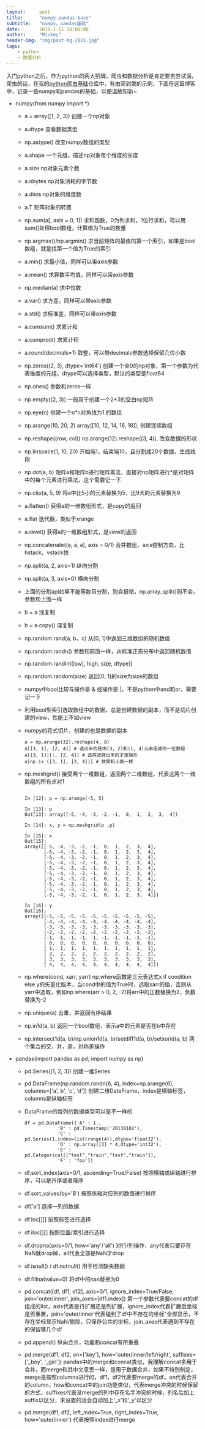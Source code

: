 ```yaml
---
layout:     post
title:      "numpy-pandas-base"
subtitle:   "numpy，pandas基础"
date:       2018-1-11 18:00:00
author:     "Mickey"
header-img: "img/post-bg-2015.jpg"
tags:
    - python
    - 数据分析
---
```


入门python之后，作为python的两大招牌，爬虫和数据分析是肯定要去尝试滴，爬虫的话，在我的[python爬虫基础](https://github.com/mickey0524/web-crawler)仓库中，有由简到繁的示例，下面在这篇博客中，记录一些numpy和pandas的基础，以便温故知新~

* numpy(from numpy import \*)

	* a = array([1, 2, 3]) 创建一个np对象
	* a.dtype 查看数据类型
    * np.astype() 改变numpy数组的类型
	* a.shape 一个元组，描述np对象每个维度的长度
	* a.size np对象元素个数
	* a.nbytes np对象消耗的字节数
	* a.dims np对象的维度数
	* a.T 矩阵对象的转置
	* np.sum(a[, axis = 0, 1]) 求和函数，0为列求和，1位行求和，可以用sum()处理bool数组，计算值为True的数量
    * np.argmax()/np.argmin() 求当前矩阵的最值的第一个索引，如果是bool数组，就是找第一个值为True的索引
	* a.min() 求最小值，同样可以带axis参数
	* a.mean() 求算数平均值，同样可以带axis参数
	* np.median(a) 求中位数
	* a.var() 求方差，同样可以带axis参数
	* a.std() 求标准差，同样可以带axis参数
    * a.cumsum() 求累计和
    * a.cumprod() 求累计积
	* a.round(decimals=1) 取整，可以带decimals参数选择保留几位小数
	* np.zeros((2, 3), dtype='int64') 创建一个全0的np对象，第一个参数为代表维度的元组，dtype可以选择类型，默认的类型是float64
	* np.ones() 参数和zeros一样
    * np.empty((2, 3)) 一般用于创建一个2\*3的空白np矩阵 
    * np.eye(n) 创建一个n\*n对角线为1.的数组
    * np.arange(10, 20, 2) array([10, 12, 14, 16, 18]), 创建连续数组
    * np.reshape((row, col)) np.arange(12).reshape((3, 4)), 改变数据的形状
    * np.linspace(1, 10, 20) 开始端1，结束端10，且分割成20个数据，生成线段
    * np.dot(a, b) 矩阵a和矩阵b进行矩阵乘法，直接对np矩阵进行\*是对矩阵中的每个元素进行乘法，这个需要记一下
    * np.clip(a, 5, 9) 将a中比5小的元素替换为5，比9大的元素替换为9
    * a.flatten() 获得a的一维数组形式，是copy的返回
    * a.flat 迭代器，类似于xrange
    * a.ravel() 获得a的一维数组形式，是view的返回
    * np.concatenate((a, a, a), axis = 0/1) 合并数组，axis控制方向，比hstack，vstack快
    * np.split(a, 2, axis=1) 纵向分割
    * np.split(a, 3, axis=0) 横向分割
    * 上面的分割api如果不能等数目分割，则会报错，np.array_split()则不会，参数和上面一样
    * b = a 浅复制
    * b = a.copy() 深复制
    * np.random.rand(a, b，c) 从[0, 1)中返回三维数组的随机数值 
    * np.random.randn() 参数和前面一样，从标准正态分布中返回随机数值
    * np.random.randint(low[, high, size, dtype])
    * np.random.random(size) 返回[0, 1)的size为size的数组
    * numpy中bool比较与操作是 & 或操作是 \|，不是python中and和or，需要记一下
    * 利用bool型索引选取数组中的数据，总是创建数据的副本，而不是切片创建的view，性能上不如view
    * numpy的花式切片，创建的也是数据的副本
    
        ```
        a = np.arange(32).reshape(4, 8)
        a[[3, 1], [2, 4]] # 选出来的是由(3, 2)和(1, 4)元素组成的一位数组
        a[[3, 1]][:, [2, 4]] # 这样选择出来的才是矩形
        a[np.ix_([3, 1], [2, 4])] # 效果和上面一样
        ```
    * np.meshgrid() 接受两个一维数组，返回两个二维数组，代表这两个一维数组的所有点对1
        
        ```
        
        In [12]: p = np.arange(-5, 5)

		In [13]: p
		Out[13]: array([-5, -4, -3, -2, -1,  0,  1,  2,  3,  4])
		
		In [14]: x, y = np.meshgrid(p ,p)
		
		In [15]: x
		Out[15]:
		array([[-5, -4, -3, -2, -1,  0,  1,  2,  3,  4],
		       [-5, -4, -3, -2, -1,  0,  1,  2,  3,  4],
		       [-5, -4, -3, -2, -1,  0,  1,  2,  3,  4],
		       [-5, -4, -3, -2, -1,  0,  1,  2,  3,  4],
		       [-5, -4, -3, -2, -1,  0,  1,  2,  3,  4],
		       [-5, -4, -3, -2, -1,  0,  1,  2,  3,  4],
		       [-5, -4, -3, -2, -1,  0,  1,  2,  3,  4],
		       [-5, -4, -3, -2, -1,  0,  1,  2,  3,  4],
		       [-5, -4, -3, -2, -1,  0,  1,  2,  3,  4],
		       [-5, -4, -3, -2, -1,  0,  1,  2,  3,  4]])
		
		In [16]: y
		Out[16]:
		array([[-5, -5, -5, -5, -5, -5, -5, -5, -5, -5],
		       [-4, -4, -4, -4, -4, -4, -4, -4, -4, -4],
		       [-3, -3, -3, -3, -3, -3, -3, -3, -3, -3],
		       [-2, -2, -2, -2, -2, -2, -2, -2, -2, -2],
		       [-1, -1, -1, -1, -1, -1, -1, -1, -1, -1],
		       [ 0,  0,  0,  0,  0,  0,  0,  0,  0,  0],
		       [ 1,  1,  1,  1,  1,  1,  1,  1,  1,  1],
		       [ 2,  2,  2,  2,  2,  2,  2,  2,  2,  2],
		       [ 3,  3,  3,  3,  3,  3,  3,  3,  3,  3],
		       [ 4,  4,  4,  4,  4,  4,  4,  4,  4,  4]])
       
        ```

    * np.where(cond, xarr, yarr) np.where函数是三元表达式x if condition else y的矢量化版本，当cond中的值为True时，选取xarr的值，否则从yarr中选取，例如np.where(arr > 0, 2, -2)将arr中的正数替换为2，负数替换为-2
    * np.unique(a) 去重，并返回有序结果
    * np.in1d(a, b) 返回一个bool数组，表示a中的元素是否在b中存在
    * np.intersect1d(a, b)/np.union1d(a, b)/setdiff1d(a, b)/setxorid(a, b) 两个集合的交，并，差，对称差操作

* pandas(import pandas as pd; import numpy as np)

	* pd.Series([1, 2, 3]) 创建一维Series
	* pd.DataFrame(np.random.randn(6, 4), index=np.arange(6), columns=['a', b', 'c', 'd']) 创建二维DateFrame，index是横轴标签，columns是纵轴标签
	* DataFrame的每列的数据类型可以是不一样的
	
		```
		df = pd.DataFrame({'A' : 1.,
                    'B' : pd.Timestamp('20130102'),
                    'C' : pd.Series(1,index=list(range(4)),dtype='float32'),
                    'D' : np.array([3] * 4,dtype='int32'),
                    'E' : pd.Categorical(["test","train","test","train"]),
                    'F' : 'foo'})	
		```
	
	* df.sort_index(axis=0/1, ascending=True/False) 按照横轴或纵轴进行排序，可以是升序或者降序
	* df.sort_values(by='B') 按照纵轴对应列的数值进行排序
	* df['a'] 选择一列的数据
	* df.loc[][] 按照标签进行选择
	* df.iloc[][] 按照位置/索引进行选择
	* df.dropna(axis=0/1, how='any'/'all') 对行/列操作，any代表只要存在NaN就drop掉，all代表全部是NaN才drop
    * df.isnull() / df.notnull() 用于检测缺失数据
	* df.fillna(value=0) 将df中的nan替换为0
	* pd.concat([df, df1, df2], axis=0/1, ignore\_index=True/False, join='outer/inner', join_axes=[df1.index]) 第一个参数代表要concat的df组成的list，axis代表是行扩展还是列扩展，ignore\_index代表扩展后坐标是否重置，join='outer/inner'代表碰到了df中不存在的坐标"全部显示，不存在坐标显示NaN/剔除，只保存公共的坐标，join\_axes代表遇到不存在的保留哪几个df
	* pd.append() 纵向合并，功能和concat有所重叠
	* pd.merge(df1, df2, on=['key'], how='outer/inner/left/right', suffixes=['\_boy', '\_girl']) pandas中的merge和concat类似，我理解concat多用于合并，而merge和其中文意思一样，是用于数据合并，如果不特别制定，merge是按照columns进行的，df1，df2代表要merge的df，on代表合并的column，how和concat中的join功能类似，代表merge冲突的时候保留的方式，suffixes代表没merge的列中存在名字冲突的时候，列名后加上suffix以区分，未设置的话会自动加上'\_x'和'\_y'以区分
	* pd.merge(df1, df2, left_index=True, right_index=True, how='outer/inner') 代表按照index进行merge
